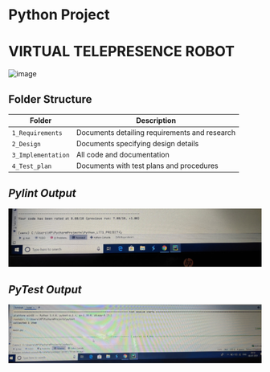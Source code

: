 # Python Project

# VIRTUAL TELEPRESENCE ROBOT

![image](https://courses.ece.cornell.edu/ece5990/ECE5725_Fall2019_Projects/Dec_13_Demo/Telepresence%20Robot/sg2439_ss3969/images/banner.jpg)

## Folder Structure

Folder             | Description
-------------------| -----------------------------------------
`1_Requirements`   | Documents detailing requirements and research
`2_Design`         | Documents specifying design details
`3_Implementation` | All code and documentation
`4_Test_plan`      | Documents with test plans and procedures

## *Pylint Output*
![image](https://github.com/259881/Python_miniproject/blob/07be8832629ea827a36ac34db181a592f917d97f/3_Implementation/pylint%20output.jpg)

## *PyTest Output*
![image](https://github.com/259881/Python_miniproject/blob/94f8ed5b6009f062c8a98f075f7fb1a2d3b37716/3_Implementation/pytest%20output.jpg)
